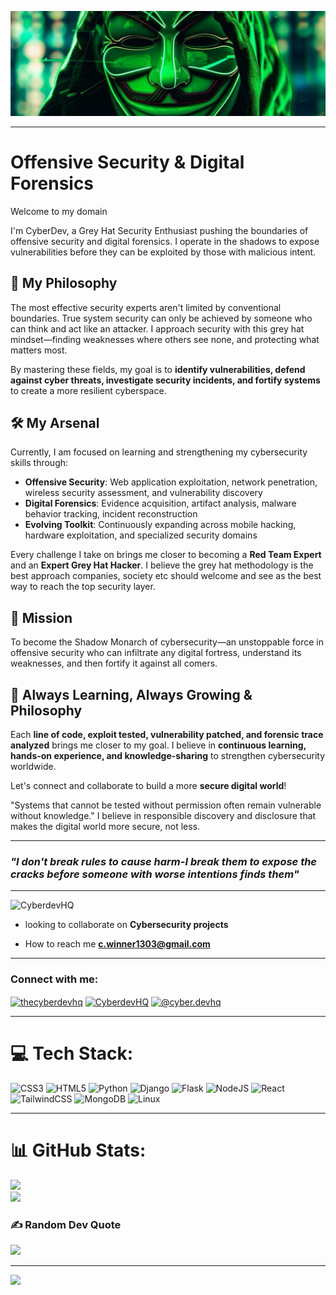 <div> 
 
![image alt](https://github.com/CyberdevHQ/CyberdevHQ/blob/d68ff6ffcfbd2406e2e622f0e7d568f56acb2015/1500x500.jpeg)

<hr>

#   Offensive Security & Digital Forensics

Welcome to my domain

I'm CyberDev, a Grey Hat Security Enthusiast pushing the boundaries of offensive security and digital forensics. I operate in the shadows to expose vulnerabilities before they can be exploited by those with malicious intent.

## 🔮 My Philosophy

The most effective security experts aren't limited by conventional boundaries. True system security can only be achieved by someone who can think and act like an attacker. I approach security with this grey hat mindset—finding weaknesses where others see none, and protecting what matters most.

By mastering these fields, my goal is to **identify vulnerabilities, defend against cyber threats, investigate security incidents, and fortify systems** to create a more resilient cyberspace.

## 🛠️ My Arsenal

Currently, I am focused on learning and strengthening my cybersecurity skills through:
- **Offensive Security**: Web application exploitation, network penetration, wireless security assessment, and vulnerability discovery
- **Digital Forensics**: Evidence acquisition, artifact analysis, malware behavior tracking, incident reconstruction
- **Evolving Toolkit**: Continuously expanding across mobile hacking, hardware exploitation, and specialized security domains

Every challenge I take on brings me closer to becoming a **Red Team Expert** and an **Expert Grey Hat Hacker**. I believe the grey hat methodology is the best approach companies, society etc should welcome and see as the best way to reach the top security layer.

## 🎯 Mission

To become the Shadow Monarch of cybersecurity—an unstoppable force in offensive security who can infiltrate any digital fortress, understand its weaknesses, and then fortify it against all comers.

## 🚀 Always Learning, Always Growing & Philosophy

Each **line of code, exploit tested, vulnerability patched, and forensic trace analyzed** brings me closer to my goal. I believe in **continuous learning, hands-on experience, and knowledge-sharing** to strengthen cybersecurity worldwide.

Let's connect and collaborate to build a more **secure digital world**!

"Systems that cannot be tested without permission often remain vulnerable without knowledge." I believe in responsible discovery and disclosure that makes the digital world more secure, not less.

---
### *"I don't break rules to cause harm-I break them to expose the cracks before someone with worse intentions finds them"*

<hr>
<p align="left"> <img src="https://komarev.com/ghpvc/?username=CyberdevHQ&label=Profile%20views&color=0e75b6&style=flat" alt="CyberdevHQ" /> </p>

- looking to collaborate on **Cybersecurity projects**

- How to reach me **c.winner1303@gmail.com**
<hr>

<h3 >Connect with me:</h3>
<p>
<a align="left" href="https://twitter.com/CyberdevHQ" target="blank"><img align="center" src="https://raw.githubusercontent.com/rahuldkjain/github-profile-readme-generator/master/src/images/icons/Social/twitter.svg" alt="thecyberdevhq" height="30" width="40" /></a>
<a align="left" href="https://fb.com/masterwinner4" target="blank"><img align="center" src="https://raw.githubusercontent.com/rahuldkjain/github-profile-readme-generator/master/src/images/icons/Social/facebook.svg" alt="CyberdevHQ" height="30" width="40" /></a>
<a align="left" href="https://instagram.com/@d.e.v.l.i.f.e" target="blank"><img align="center" src="https://raw.githubusercontent.com/rahuldkjain/github-profile-readme-generator/master/src/images/icons/Social/instagram.svg" alt="@cyber.devhq" height="30" width="40" /></a>
</p>
<hr>

<div align="left">
 
 # 💻 Tech Stack:
![CSS3](https://img.shields.io/badge/css3-%231572B6.svg?style=for-the-badge&logo=css3&logoColor=white) ![HTML5](https://img.shields.io/badge/html5-%23E34F26.svg?style=for-the-badge&logo=html5&logoColor=white) ![Python](https://img.shields.io/badge/python-3670A0?style=for-the-badge&logo=python&logoColor=ffdd54) ![Django](https://img.shields.io/badge/django-%23092E20.svg?style=for-the-badge&logo=django&logoColor=white) ![Flask](https://img.shields.io/badge/flask-%23000.svg?style=for-the-badge&logo=flask&logoColor=white) ![NodeJS](https://img.shields.io/badge/node.js-6DA55F?style=for-the-badge&logo=node.js&logoColor=white) ![React](https://img.shields.io/badge/react-%2320232a.svg?style=for-the-badge&logo=react&logoColor=%2361DAFB) ![TailwindCSS](https://img.shields.io/badge/tailwindcss-%2338B2AC.svg?style=for-the-badge&logo=tailwind-css&logoColor=white) ![MongoDB](https://img.shields.io/badge/MongoDB-%234ea94b.svg?style=for-the-badge&logo=mongodb&logoColor=white) ![Linux](https://img.shields.io/badge/Linux-%23FCC624.svg?style=for-the-badge&logo=linux&logoColor=black)
<hr>

# 📊 GitHub Stats:
![](https://github-readme-stats.vercel.app/api?username=CyberdevHQ&theme=dark&hide_border=false&include_all_commits=true&count_private=true)<br/>
![](https://github-readme-streak-stats.herokuapp.com/?user=CyberdevHQ&theme=dark&hide_border=false)<br/>

### ✍️ Random Dev Quote
![](https://quotes-github-readme.vercel.app/api?type=horizontal&theme=radical)

---
[![](https://visitcount.itsvg.in/api?id=CyberdevHQ&icon=0&color=0)](https://visitcount.itsvg.in)

</div>
</div>
